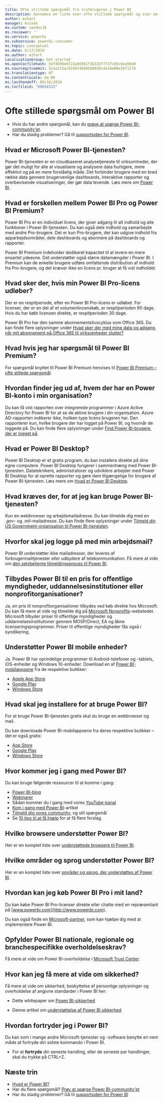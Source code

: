 ```yaml
---
title: Ofte stillede spørgsmål fra slutbrugeren i Power BI
description: Gennemse en liste over ofte stillede spørgsmål og svar om Power BI-tjenesten og Power BI-mobilappene.
author: mihart
manager: kvivek
ms.custom: seodec18
ms.reviewer: ''
ms.service: powerbi
ms.subservice: powerbi-consumer
ms.topic: conceptual
ms.date: 6/17/2019
ms.author: mihart
LocalizationGroup: Get started
ms.openlocfilehash: 5efdb98e0722add361f3b333f773fc03c6ea50a9
ms.sourcegitcommit: 52aa112ac9194f4bb62b0910c4a1be80e1bf1276
ms.translationtype: HT
ms.contentlocale: da-DK
ms.lasthandoff: 09/16/2019
ms.locfileid: "69654133"
---
```

# <a name="frequently-asked-questions-about-power-bi"></a>Ofte stillede spørgsmål om Power BI

* Hvis du har andre spørgsmål, kan du [prøve at spørge Power BI-community'et](http://community.powerbi.com/).
* Har du stadig problemer? Gå til [supportsiden for Power BI](https://powerbi.microsoft.com/support/).

## <a name="what-is-the-microsoft-power-bi-service"></a>Hvad er Microsoft Power BI-tjenesten?

Power BI-tjenesten er en cloudbaseret analysetjeneste til virksomheder, der gør det muligt for alle at visualisere og analysere data hurtigere, mere effektivt og på en mere forståelig måde. Det forbinder brugere med en bred række data gennem brugervenlige dashboards, interaktive rapporter og overbevisende visualiseringer, der gør data levende. Læs mere om [Power BI](../power-bi-overview.md).

## <a name="whats-the-difference-between-power-bi-pro-and-power-bi-premium"></a>Hvad er forskellen mellem Power BI Pro og Power BI Premium?

Power BI Pro er en individuel licens, der giver adgang til alt indhold og alle funktioner i Power BI-tjenesten. Du kan også dele indhold og samarbejde med andre Pro-brugere. Det er kun Pro-brugere, der kan udgive indhold fra apparbejdsområder, dele dashboards og abonnere på dashboards og rapporter.

Power BI Premium indeholder dedikeret kapacitet til at levere en mere ensartet ydeevne. Det understøtter også større datamængder i Power BI. I Premium kan de enkelte brugere udføre omfattende distribution af indhold fra Pro-brugere, og det kræver ikke en licens pr. bruger at få vist indholdet.

## <a name="what-happens-if-my-power-bi-pro-license-expires"></a>Hvad sker der, hvis min Power BI Pro-licens udløber?

Der er en respitperiode, efter en Power BI Pro-licens er udløbet. For licenser, der er en del af et volumenlincenskøb, er respitperioden 90 dage. Hvis du har købt licensen direkte, er respitperioden 30 dage.

Power BI Pro har den samme abonnementslivscyklus som Office 365. Du kan finde flere oplysninger under [Hvad sker der med mine data og adgang, når mit abonnement på Office 365 til virksomheder slutter?](https://support.office.com/article/What-happens-to-my-data-and-access-when-my-Office-365-for-business-subscription-ends-4436582f-211a-45ec-b72e-33647f97d8a3)

## <a name="what-if-i-have-questions-about-power-bi-premium"></a>Hvad hvis jeg har spørgsmål til Power BI Premium?

For spørgsmål knyttet til Power BI Premium henvises til [Power BI Premium – ofte stillede spørgsmål](../service-premium-faq.md).

## <a name="how-do-i-find-out-who-in-my-organization-has-a-power-bi-account"></a>Hvordan finder jeg ud af, hvem der har en Power BI-konto i min organisation?

Du kan få vist rapporten over integrerede programmer i Azure Active Directory for Power BI for at se de aktive brugere i din organisation. Azure AD-rapporten indikerer ikke, hvilken type licens brugeren har. Den rapporterer kun, hvilke brugere der har logget på Power BI, og hvornår de loggede på. Du kan finde flere oplysninger under [Find Power BI-brugere, der er logget på](../service-admin-access-usage.md).

## <a name="what-is-power-bi-desktop"></a>Hvad er Power BI Desktop?

Power BI Desktop er et gratis program, du kan installere direkte på dine egne computere. Power BI Desktop fungerer i sammenhæng med Power BI-tjenesten.  Datateknikere, administratorer og udviklere arbejder med Power BI Desktop for at oprette rapporter og gøre dem tilgængelige for brugere af Power BI-tjenesten. Læs mere om [Hvad er Power BI Desktop](../desktop-what-is-desktop.md).

## <a name="what-do-i-need-to-use-the-power-bi-service"></a>Hvad kræves der, for at jeg kan bruge Power BI-tjenesten?

Kun en webbrowser og arbejdsmailadresse. Du kan tilmelde dig med en *.gov*- og *.mil*-mailadresse. Du kan finde flere oplysninger under [Tilmeld din US Government-organisation til Power BI-tjenesten](../service-govus-signup.md).

## <a name="why-do-i-have-to-sign-up-with-my-work-email"></a>Hvorfor skal jeg logge på med min arbejdsmail?

Power BI understøtter ikke mailadresser, der leveres af forbrugermailtjenester eller udbydere af telekommunikation. Få mere at vide om [den selvbetjente tilmeldingsproces til Power BI](../service-self-service-signup-for-power-bi.md).

## <a name="is-government-academic-and-nonprofit-pricing-available-for-power-bi"></a>Tilbydes Power BI til en pris for offentlige myndigheder, uddannelsesinstitutioner eller nonprofitorganisationer?

Ja, en pris til nonprofitorganisationer tilbydes ved køb direkte hos Microsoft. Du kan få mere at vide og tilmelde dig på [Microsoft Nonprofits](https://www.microsoft.com/nonprofits/power-bi)-webstedet. Microsoft tilbyder priser til offentlige myndigheder og uddannelsesinstitutioner gennem MOSP/Direct, EA og åbne licenseringsprogrammer. Priser til offentlige myndigheder fås også i syndikering.

## <a name="does-power-bi-support-mobile-devices"></a>Understøtter Power BI mobile enheder?

Ja. Power BI har oprindelige programmer til Android-telefoner og -tablets, iOS-enheder og Windows 10-enheder. Download en af [Power BI-mobilappsene](https://powerbi.microsoft.com/mobile) fra de respektive butikker:  

* [Apple App Store](http://go.microsoft.com/fwlink/?LinkId=526218)
* [Google Play](http://go.microsoft.com/fwlink/?LinkID=544867&clcid=0x409)
* [Windows Store](http://go.microsoft.com/fwlink/?LinkId=526478)

## <a name="what-do-i-need-to-install-to-use-power-bi"></a>Hvad skal jeg installere for at bruge Power BI?

For at bruge Power BI-tjenesten gratis skal du bruge en webbrowser og mail.

Du kan downloade Power BI-mobilappsene fra deres respektive butikker – det er også gratis:

* [App Store](http://go.microsoft.com/fwlink/?LinkId=526218)
* [Google Play](http://go.microsoft.com/fwlink/?LinkID=544867&clcid=0x409)
* [Windows Store](http://go.microsoft.com/fwlink/?LinkId=526478)

## <a name="where-do-i-get-started-with-power-bi"></a>Hvor kommer jeg i gang med Power BI?

Du kan bruge følgende ressourcer til at komme i gang:

* [Power BI-blog](http://blogs.msdn.com/b/powerbi/)
* [Webinarer](../webinars.md)
* Sådan kommer du i gang med vores [YouTube-kanal](https://www.youtube.com/user/mspowerbi)
* [Kom i gang med Power BI](../service-get-started.md)-artikel
* [Tilmeld dig vores community](https://community.powerbi.com/), og stil spørgsmål
* Se [10 tips til at få hjælp](../service-tips-for-finding-help.md) for at få flere forslag.

## <a name="what-browsers-does-power-bi-support"></a>Hvilke browsere understøtter Power BI?

Her er en komplet liste over [understøttede browsere til Power BI](../service-browser-support.md).

## <a name="what-regions-and-languages-does-power-bi-support"></a>Hvilke områder og sprog understøtter Power BI?

Her er en komplet liste over [områder og sprog, der understøttes af Power BI](../supported-languages-countries-regions.md).

## <a name="how-can-i-buy-power-bi-pro-in-my-country"></a>Hvordan kan jeg køb Power BI Pro i mit land?

Du kan købe Power BI Pro-licenser direkte eller chatte med en repræsentant på [www.powerbi.com](http://www.powerbi.com).

Du kan også finde en [Microsoft-partner](https://partner.microsoft.com/), som kan hjælpe dig med at implementere Power BI.

## <a name="does-power-bi-meet-national-regional-and-industry-specific-compliance-requirements"></a>Opfylder Power BI nationale, regionale og branchespecifikke overholdelseskrav?

Få mere at vide om Power BI-overholdelse i [Microsoft Trust Center](http://go.microsoft.com/fwlink/?LinkId=785324).

## <a name="where-can-i-learn-more-about-security"></a>Hvor kan jeg få mere at vide om sikkerhed?

Få mere at vide om sikkerhed, beskyttelse af personlige oplysninger og overholdelse af angivne standarder i Power BI her:

* Dette whitepaper om [Power BI-sikkerhed](http://go.microsoft.com/fwlink/?LinkId=829185)

* Denne artikel om [understøttelse af Power BI sikkerhed](../service-admin-power-bi-security.md)

## <a name="how-do-i-undo-in-power-bi"></a>Hvordan fortryder jeg i Power BI?

Du kan som i mange andre Microsoft-tjenester og -software benytte en nem måde at fortryde din sidste kommando i Power BI.

* For at **fortryde** din seneste handling, eller de seneste par handlinger, skal du trykke på CTRL+Z.

## <a name="next-steps"></a>Næste trin

* [Hvad er Power BI?](../power-bi-overview.md)
* Har du flere spørgsmål? [Prøv at spørge Power BI-community'et](http://community.powerbi.com/)
* Har du stadig problemer? Gå til [supportsiden for Power BI](https://powerbi.microsoft.com/support/)